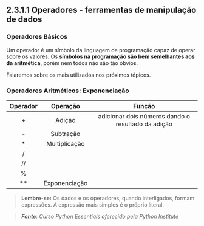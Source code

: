 ## 2.3.1.1 Operadores - ferramentas de manipulação de dados

### Operadores Básicos

Um operador é um símbolo da linguagem de programação capaz de operar sobre os valores.
Os **símbolos na programação são bem semelhantes aos da aritmética**, porém nem todos não são tão óbvios.

Falaremos sobre os mais utilizados nos próximos tópicos.

### Operadores Aritméticos: Exponenciação







|Operador   |Operação  |Função                                 |
|:---------:|:---------:|:-----------------------------------------:|
|    +      | Adição    |  adicionar dois números dando o resultado da adição  |
|    -      | Subtração |         |
|    *      | Multiplicação |         |
|    /      |           |         |
|    //     |           |         |
|    %      |           |         |
|    **     | Exponenciação |         |
  

>**Lembre-se:** Os dados e os operadores, quando interligados, formam expressões. A expressão mais simples é o próprio literal.






>***Fonte**: Curso Python Essentials oferecido pela Python Institute*